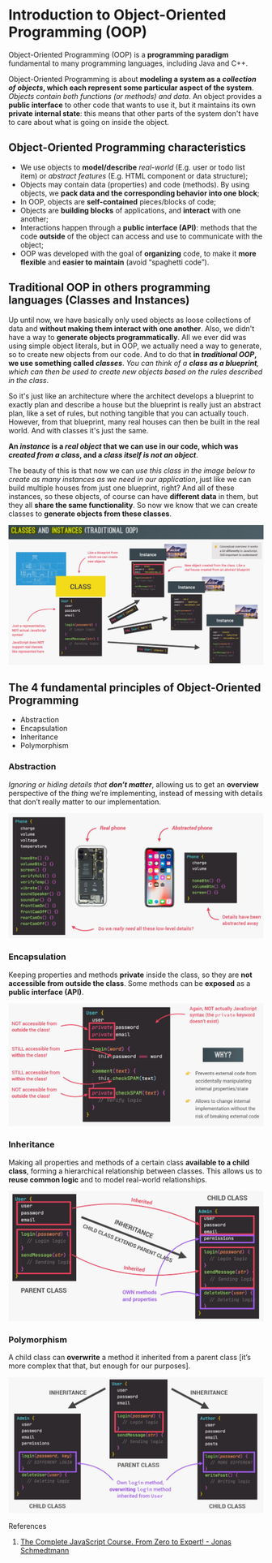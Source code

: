 # Introduction to Object-Oriented Programming (OOP)

Object-Oriented Programming (OOP) is a **programming paradigm** fundamental to many programming languages, including Java and C++.

Object-Oriented Programming is about **modeling a system as a _collection of objects_, which each represent some particular aspect of the system**. _Objects contain both functions (or methods) and data_. An object provides a **public interface** to other code that wants to use it, but it maintains its own **private internal state**: this means that other parts of the system don't have to care about what is going on inside the object.

## Object-Oriented Programming characteristics

- We use objects to **model/describe** _real-world_ (E.g. user or todo list item) or _abstract features_ (E.g. HTML component or data structure);
- Objects may contain data (properties) and code (methods). By using objects, we
  **pack data and the corresponding behavior into one block**;
- In OOP, objects are **self-contained** pieces/blocks of code;
- Objects are **building blocks** of applications, and **interact** with one another;
- Interactions happen through a **public interface (API)**: methods that the code
  **outside** of the object can access and use to communicate with the object;
- OOP was developed with the goal of **organizing** code, to make it **more flexible**
  and **easier to maintain** (avoid “spaghetti code”).

## Traditional OOP in others programming languages (Classes and Instances)

Up until now, we have basically only used objects as loose collections of data and **without making them interact with one another**. Also, we didn't have a way to **generate objects programmatically**. All we ever did was using simple object literals, but in OOP, we actually need a way to generate, so to create new objects from our code. And to do that **in _traditional OOP_, we use something called _classes_**. _You can think of a **class as a blueprint**, which can then be used to create new objects based on the rules described in the class_.

So it's just like an architecture where the architect develops a blueprint to exactly plan and describe a house but the blueprint is really just an abstract plan, like a set of rules, but nothing tangible that you can actually touch. However, from that blueprint, many real houses can then be built in the real world. And with classes it's just the same.

**An _instance_ is a _real object_ that we can use in our code, which was _created from a class_, and a _class itself is not an object_**.

The beauty of this is that now we can _use this class in the image below to create as many instances as we need in our application_, just like we can build multiple houses from just one blueprint, right? And all of these instances, so these objects, of course can have **different data** in them, but they all **share the same functionality**. So now we know that we can create classes to **generate objects from these classes**.

![oop-traditional](../../img/oop_traditional-oop.jpg)

## The 4 fundamental principles of Object-Oriented Programming

- Abstraction
- Encapsulation
- Inheritance
- Polymorphism

### Abstraction

_Ignoring or hiding details that **don’t matter**_, allowing us to get an **overview** perspective of the _thing_ we’re implementing, instead of messing with details that don’t really matter to our implementation.

![abstraction](../../img/oop_abstraction.jpg)

### Encapsulation

Keeping properties and methods **private** inside the class, so they are **not accessible from outside the class**. Some methods can be **exposed** as a **public interface (API)**.

![encapsulation](../../img/oop_encapsulation.jpg)

### Inheritance

Making all properties and methods of a certain class **available to a child class**, forming a hierarchical relationship between classes. This allows us to **reuse common logic** and to model real-world relationships.

![inheritance](../../img/oop_inheritance.jpg)

### Polymorphism

A child class can **overwrite** a method it inherited from a parent class [it’s more complex that that, but enough for our purposes].

![polymorphism](../../img/oop_polymorphism.jpg)

References

1. [The Complete JavaScript Course. From Zero to Expert! - Jonas Schmedtmann](https://www.udemy.com/course/the-complete-javascript-course/?utm_source=adwords&utm_medium=udemyads&utm_campaign=JavaScript_v.PROF_la.EN_cc.ROWMTA-B_ti.6368&utm_content=deal4584&utm_term=_._ag_130756014153_._ad_558386196906_._kw__._de_c_._dm__._pl__._ti_dsa-774930039569_._li_1011789_._pd__._&matchtype=&gclid=CjwKCAjwiuuRBhBvEiwAFXKaNCuaAhZ8UB5kIldtb76eeAyfM0SUKeceBq3FKF24pNxDVe-_g0-DPxoCnWwQAvD_BwE)
